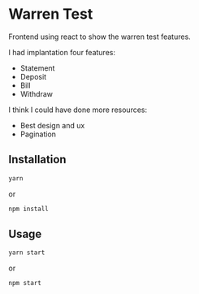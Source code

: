 # Warren Test
Frontend using react to show the warren test features.

I had implantation four features:

* Statement
* Deposit
* Bill
* Withdraw

I think I could have done more resources:

* Best design and ux
* Pagination

## Installation

```sh
yarn
```
or

```sh
npm install
```

## Usage

```sh
yarn start
```
or

```sh
npm start
```
